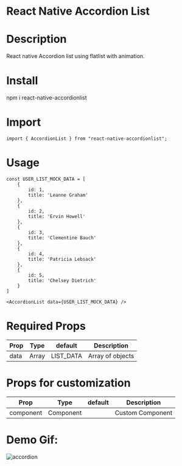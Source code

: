 # React Native Accordion List

# Description
React native Accordion list using flatlist with animation.

# Install
npm i react-native-accordionlist

# Import
```import { AccordionList } from "react-native-accordionlist";```

# Usage
```
const USER_LIST_MOCK_DATA = [
    {
        id: 1,
        title: 'Leanne Graham'
    },
    {
        id: 2,
        title: 'Ervin Howell'
    },
    {
        id: 3,
        title: 'Clementine Bauch'
    },
    {
        id: 4,
        title: 'Patricia Lebsack'
    },
    {
        id: 5,
        title: 'Chelsey Dietrich'
    }
]

<AccordionList data={USER_LIST_MOCK_DATA} />
```

# Required Props
Prop | Type | default | Description
---- | ---- | ------- | -----------
data | Array | LIST_DATA | Array of objects

# Props for customization
Prop      | Type      | default | Description
--------- | ----------| ------- | ---------------
component | Component |         | Custom Component

# Demo Gif:

![accordion](https://user-images.githubusercontent.com/16000668/113183285-76619b00-9271-11eb-843f-a3338fac8e2c.gif)

